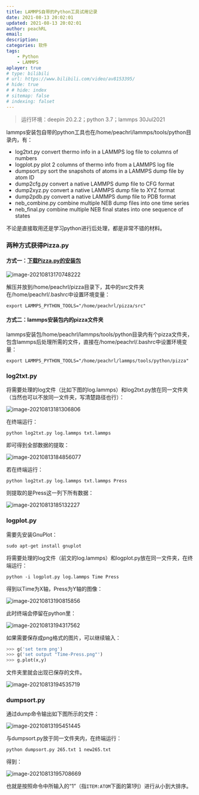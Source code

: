 ```yaml
---
title: LAMMPS自带的Python工具试用记录
date: 2021-08-13 20:02:01
updated: 2021-08-13 20:02:01
author: peachRL
email: 
description: 
categories: 软件
tags: 
	- Python
	- LAMMPS
aplayer: true
# type: bilibili
# url: https://www.bilibili.com/video/av8153395/
# hide: true
# # hide: index
# sitemap: false
# indexing: falset
---
```


<div class="success">

> 运行环境：deepin 20.2.2；python 3.7；lammps 30Jul2021

</div>

lammps安装包自带的python工具也在/home/peachrl/lammps/tools/python目录内，有：

- log2txt.py	convert thermo info in a LAMMPS log file to columns of numbers
- logplot.py	plot 2 columns of thermo info from a LAMMPS log file
- dumpsort.py	sort the snapshots of atoms in a LAMMPS dump file by atom ID
- dump2cfg.py	convert a native LAMMPS dump file to CFG format
- dump2xyz.py	convert a native LAMMPS dump file to XYZ format
- dump2pdb.py	convert a native LAMMPS dump file to PDB format
- neb_combine.py	combine multiple NEB dump files into one time series
- neb_final.py	combine multiple NEB final states into one sequence of states

不论是直接取用还是学习python进行后处理，都是非常不错的材料。

<!-- more -->

### 两种方式获得Pizza.py

#### 方式一：[下载Pizza.py的安装包](https://cs.sandia.gov/~sjplimp/download.html)

![image-20210813170748222](https://pic.imgdb.cn/item/611660785132923bf86da638.png)

解压并放到/home/peachrl/pizza目录下，其中的src文件夹在/home/peachrl/.bashrc中设置环境变量：

```shell
export LAMMPS_PYTHON_TOOLS="/home/peachrl/pizza/src"
```

#### 方式二：lammps安装包内的pizza文件夹

lammps安装包/home/peachrl/lammps/tools/python目录内有个pizza文件夹，包含lammps后处理所需的文件，直接在/home/peachrl/.bashrc中设置环境变量：

```shell
export LAMMPS_PYTHON_TOOLS="/home/peachrl/lammps/tools/python/pizza"
```

### log2txt.py

将需要处理的log文件（比如下图的log.lammps）和log2txt.py放在同一文件夹（当然也可以不放同一文件夹，写清楚路径也行）：

![image-20210813181306806](https://pic.imgdb.cn/item/611660785132923bf86da656.png)

在终端运行：

```shell
python log2txt.py log.lammps txt.lammps
```

即可得到全部数据的提取：

![image-20210813184856077](https://pic.imgdb.cn/item/611660785132923bf86da662.png)

若在终端运行：

```shell
python log2txt.py log.lammps txt.lammps Press
```

则提取的是Press这一列下所有数据：

![image-20210813185132227](https://pic.imgdb.cn/item/611660785132923bf86da673.png)

### logplot.py

需要先安装GnuPlot：

```shell
sudo apt-get install gnuplot
```

将需要处理的log文件（前文的log.lammps）和logplot.py放在同一文件夹，在终端运行：

```shell
python -i logplot.py log.lammps Time Press
```

得到以Time为X轴，Press为Y轴的图像：

![image-20210813190815856](https://pic.imgdb.cn/item/611660785132923bf86da68c.png)

此时终端会停留在python里：

![image-20210813194317562](https://pic.imgdb.cn/item/6116607d5132923bf86db889.png)

如果需要保存成png格式的图片，可以继续输入：

```python
>>> g('set term png')
>>> g('set output "Time-Press.png"')
>>> g.plot(x,y)
```

文件夹里就会出现已保存的文件。

![image-20210813194535719](https://pic.imgdb.cn/item/6116607d5132923bf86db8a0.png)

### dumpsort.py

通过dump命令输出如下图所示的文件：

![image-20210813195451445](https://pic.imgdb.cn/item/6116607d5132923bf86db8ac.png)

与dumpsort.py放于同一文件夹内，在终端运行：

```shell
python dumpsort.py 265.txt 1 new265.txt
```

得到：

![image-20210813195708669](https://pic.imgdb.cn/item/6116607d5132923bf86db8ce.png)

也就是按照命令中所输入的“1”（指`ITEM:ATOM`下面的第1列）进行从小到大排序。
